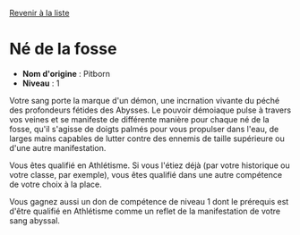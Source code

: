 [Revenir à la liste](list.md)

# Né de la fosse

 * **Nom d'origine** : Pitborn
 * **Niveau** : 1


<p>Votre sang porte la marque d'un démon, une incrnation vivante du péché des profondeurs fétides des Abysses. Le pouvoir démoiaque pulse à travers vos veines et se manifeste de différente manière pour chaque né de la fosse, qu'il s'agisse de doigts palmés pour vous propulser dans l'eau, de larges mains capables de lutter contre des ennemis de taille supérieure ou d'une autre manifestation.</p>
<p>Vous êtes qualifié en Athlétisme. Si vous l'étiez déjà (par votre historique ou votre classe, par exemple), vous êtes qualifié dans une autre compétence de votre choix à la place.</p>
<p>Vous gagnez aussi un don de compétence de niveau 1 dont le prérequis est d'être qualifié en Athlétisme comme un reflet de la manifestation de votre sang abyssal.</p>